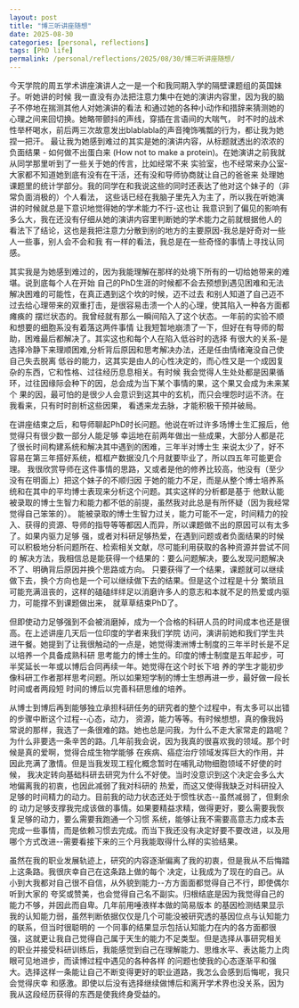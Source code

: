 ```yaml
---
layout: post
title: "博三听讲座随想"
date: 2025-08-30
categories: [personal, reflections]
tags: [PhD life]
permalink: /personal/reflections/2025/08/30/博三听讲座随想/
---
```


今天学院的周五学术讲座演讲人之一是一个和我同期入学的隔壁课题组的英国妹子。听她讲的时候
我一直没有办法把注意力集中在她的演讲内容里，因为我的脑子不停地在揣测其他人对她演讲的看法
和通过她的各种小动作和措辞来猜测她的心理之间来回切换。她略带颤抖的声线，穿插在言语间的大喘气，
时不时的战术性举杯喝水，前后两三次故意发出blablabla的声音掩饰嘴瓢的行为，都让我为她捏一把汗。
最让我为她感到难过的其实是她的演讲内容，从标题就透出的浓浓的负面结果 - 如何做不出蛋白来
(How not to make a protein)。在她演讲之前我就从同学那里听到了一些关于她的传言，比如经常不来
实验室，也不经常来办公室-大家都不知道她到底有没有在干活，还有没和导师协商就让自己的爸爸来
处理她课题里的统计学部分。我的同学在和我说这些的同时还表达了他对这个妹子的（非常负面消极的）个人看法，
这些话已经在我脑子里先入为主了，所以我在听她演讲的时候就总是下意识地觉得她的学术能力不行-这也让
我意识到了偏见的影响有多么大，我在还没有仔细从她的演讲内容里判断她的学术能力之前就根据他人的
看法下了结论，这也是我把注意力分散到别的地方的主要原因-我总是好奇对一些人一些事，别人会不会和我
有一样的看法，我总是在一些奇怪的事情上寻找认同感。

其实我是为她感到难过的，因为我能理解在那样的处境下所有的一切给她带来的难堪。说到底每个人在开始
自己的PhD生涯的时候都不会去预想到遇见困难和无法解决困难的可能性，在真正遇到这个坎的时候，迈不过去
和别人知道了自己迈不过去给心理带来的双重打击，是很容易击溃一个人的心理，使其陷入一种各方面都瘫痪的
摆烂状态的。我曾经就有那么一瞬间陷入了这个状态。一年前的实验不顺和想要的细胞系没有着落这两件事情
让我短暂地崩溃了一下，但好在有导师的帮助，困难最后都解决了。其实这也和每个人在陷入低谷时的选择
有很大的关系-是选择冷静下来理顺困难,分析背后原因和思考解决办法，还是任由情绪淹没自己使自己失去脱离
低谷的能力，这其实是由人的心性决定的，而心性又是一个成因复杂的东西，它和性格、过往经历息息相关。有时候
我会觉得人生处处都是因果循环，过往因缘际会种下的因，总会成为当下某个事情的果，这个果又会成为未来某个
果的因，最可怕的是很少人会意识到这其中的玄机，而只会埋怨时运不济。在我看来，只有时时剖析这些因果，
看透来龙去脉，才能积极干预并破局。

在讲座结束之后，和导师聊起PhD时长问题。他说在听过许多场博士生汇报后，他觉得只有很少数一部分人能足够
幸运地在前两年做出一些成果，大部分人都是花了很长时间构建系统和解决其中遇到的困难，三年半对博士生
来说太少了，好不容易在第三年搭好系统，框框产数据没几个月就要毕业了，所以四五年可能更合理。
我很欣赏导师在这件事情的思路，又或者是他的修养比较高，他没有（至少没有在明面上）把这个妹子的不顺归因
于她的能力不足，而是从整个博士培养系统和在其中的平均博士表现来分析这个问题。其实这样的分析都是基于
他默认能被录取的博士生智力和能力都不低的前提，虽然我对此总是有所怀疑（因为我经常觉得自己笨笨的）。
能被录取的博士生智力过关，能力可能不一定，时间精力的投入、获得的资源、导师的指导等等都因人而异，所以课题做不出的原因可以有太多了。如果内驱力足够
强，或者对科研足够热爱，在遇到问题或者负面结果的时候可以积极地分析问题所在、检索相关文献，尽可能利用获取的各种资源并尝试不同的
解决方法，我相信总是能获得一个结果的：要么问题解决，要么发现问题解决不了、明确背后原因并换个思路或方向。
只要获得了一个结果，课题就可以继续做下去，换个方向也是一个可以继续做下去的结果。但是这个过程是十分
繁琐且可能充满沮丧的，这样的磕磕绊绊足以消磨许多人的意志和本就不足的热爱或内驱力，可能撑不到课题做出来，
就草草结束PhD了。

但即使动力足够强到不会被消磨掉，成为一个合格的科研人员的时间成本也还是很高。在上述讲座几天后一位印度的学者来我们学院
访问，演讲前她和我们学生共进午餐。她提到了让我很触动的一点是，她觉得澳洲博士制度的三年半时长是不足以培养一个具备成熟科研
思考能力的博士生的。印度的博士制度是五年起步，可半奖延长一年或以博后合同再续一年。她觉得在这个时长下培
养的学生才能初步像科研工作者那样思考问题。所以如果短学制的博士生想再进一步，最好做一段长时间或者两段短
时间的博后以完善科研思维的培养。

从博士到博后再到能够独立承担科研任务的研究者的整个过程中，有太多可以出错的步骤中断这个过程--心态，动力，
资源，能力等等。有时候想想，真的像我妈常说的那样，我选了一条很难的路。她也总是问我，为什么不走大家常走的路呢？
为什么非要选一条辛苦的路。几年前我会说，因为我真的很喜欢我的领域。那个时候是真的爱啊，觉得合成生物学能够
在疾病、癌症治疗领域发挥巨大的作用，并因此充满了激情。但是当我发现工程化概念暂时在哺乳动物细胞领域不好使的时候，
我决定转向基础科研去研究为什么不好使。当时没意识到这个决定会多么大地偏离我的初衷，也因此减弱了我对科研的
热爱，而这又使得我缺乏对科研投入足够的时间精力的动力。目前我的动力状态还处于惯性状态--虽然减弱了，但剩余的
动力足够支撑我完成该做的事情。如果要精益求精，做得更好，要么需要我恢复足够的动力，要么需要我跑通一个习惯
系统，能够让我不需要高意志力成本去完成一些事情，而是依赖习惯去完成。而当下我还没有决定好要不要改进，以及用
哪个方式改进--需要看接下来的三个月我能取得什么样的实验结果。

虽然在我的职业发展轨迹上，研究的内容逐渐偏离了我的初衷，但是我从不后悔踏上这条路。我很庆幸自己在这条路上做的每个
决定，让我成为了现在的自己。从小到大我都对自己很不自信，从外貌到能力--方方面面都觉得自己不行，即使偶尔听到大家的
夸奖或赞美，也会觉得自己名不副实。归根结底是因为我觉得自己的能力不够，并因此而自卑。几年前用唾液样本做的简易版本
的基因检测结果显示我的认知能力弱，虽然判断依据仅仅是几个可能没被研究透的基因位点与认知能力的联系，但当时很聪明的
一个同事的结果显示包括认知能力在内的各方面都很强，这就更让我自己觉得自己属于天生的能力不足类型。但是选择从事研究相关
的职业并接受科研训练后，我能感觉到自己在理解能力、思维水平、表达能力上肉眼可见地进步，而读博过程中遇见的各种各样
的问题也使我的心态逐渐平和强大。选择这样一条能让自己不断变得更好的职业道路，我怎么会感到后悔呢，我只会觉得庆幸
和感激。即使以后没有选择继续做博后和离开学术界也没关系，因为我从这段经历获得的东西是使我终身受益的。











